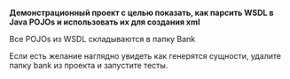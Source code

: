 **Демонстрационный проект с целью показать, как парсить WSDL в Java POJOs и использовать их для создания xml**

Все POJOs из WSDL складываются в папку Bank

Если есть желание наглядно увидеть как генерятся сущности, удалите папку bank из проекта и запустите тесты.
